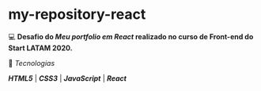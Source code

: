 # my-repository-react

💻 **Desafio do _Meu portfolio em React_ realizado no curso de Front-end do Start LATAM 2020.**

🚀 _Tecnologias_

**_HTML5_** | **_CSS3_** | **_JavaScript_** | **_React_**
